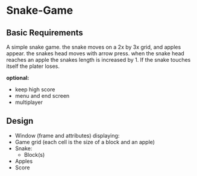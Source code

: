 # Snake-Game
## Basic Requirements
A simple snake game. the snake moves on a 2x by 3x grid, and apples appear.
the snakes head moves with arrow press. when the snake head reaches an apple the snakes length is increased by 1.
If the snake touches itself the plater loses.

**optional:**
- keep high score
- menu and end screen
- multiplayer

## Design

- Window (frame and attributes) displaying:
- Game grid (each cell is the size of a block and an apple)
- Snake:
  - Block(s)
- Apples
- Score
